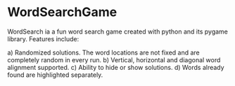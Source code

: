 # WordSearchGame

WordSearch ia a fun word search game created with python and its pygame library. Features include:

a) Randomized solutions. The word locations are not fixed and are completely random in every run.
b) Vertical, horizontal and diagonal word alignment supported.
c) Ability to hide or show solutions.
d) Words already found are highlighted separately.

